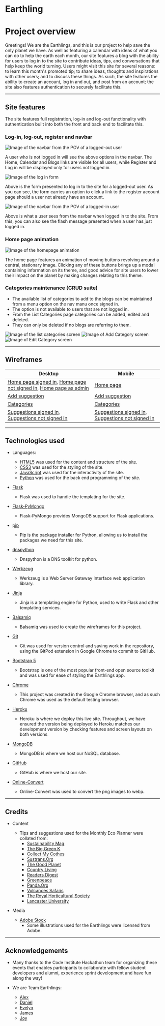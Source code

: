 # Earthling

# Project overview

Greetings! We are the Earthlings, and this is our project to help save the only planet we have. As well as featuring a calendar with ideas of what you can do to help the earth each month, our site features a blog with the ability for users to log in to the site to contribute ideas, tips, and conversations that help keep the world turning. Users might visit this site for several reasons: to learn this month's promoted tip; to share ideas, thoughts and inspirations with other users; and to discuss these things. As such, the site features the ability to create an account, log in and out, and post from an account; the site also features authentication to securely facilitate this.

---

## Site features

The site features full registration, log-in and log-out functionality with authentication built into both the front and back end to facilitate this.

### Log-in, log-out, register and navbar

![Image of the navbar from the POV of a logged-out user](docs/readmeimages/navbarloggedout.png)

A user who is not logged in will see the above options in the navbar. The Home, Calendar and Blogs links are visible for all users, while Register and Log in will be displayed only for users not logged in.

![Image of the log in form](docs/readmeimages/registrationform.png)

Above is the form presented to log in to the site for a logged-out user. As you can see, the form carries an option to click a link to the register account page should a user not already have an account.

![Image of the navbar from the POV of a logged-in user](docs/readmeimages/navbarloggedin.png)

Above is what a user sees from the navbar when logged in to the site. From this, you can also see the flash message presented when a user has just logged in.

### Home page animation

![Image of the homepage animation](docs/readmeimages/homepageanimation.png)

The home page features an animation of moving buttons revolving around a central, stationary image. Clicking any of these buttons brings up a modal containing information on its theme, and good advice for site users to lower their impact on the planet by making changes relating to this theme.

### Categories maintenance (CRUD suite)

- The available list of categories to add to the blogs can be maintained from a menu option on the nav manu once signed in.
- The option is not available to users that are not logged in.
- From the List Categories page categories can be added, edited and deleted.
- They can only be deleted if no blogs are referring to them.

![Image of the list categories screen](docs/readmeimages/list-categories.jpg)
![Image of Add Category screen](docs/readmeimages/add-category.jpg)
![Image of Edit Category screen](docs/readmeimages/edit-category.jpg)


---

## Wireframes

| Desktop | Mobile |
| --- | --- |
| [Home page signed in](docs/wireframes/homedesktopsignedin.png), [Home page not signed in](docs/wireframes/homedesktopnotsignedin.png), [Home page as admin](docs/wireframes/homedesktopsignedinadmin.png) | [Home page](docs/wireframes/homemobile.png) |
| [Add suggestion](docs/wireframes/addsuggestion.png) | [Add suggestion](docs/wireframes/addsuggestion.png) |
| [Categories](docs/wireframes/categoriesdesktop.png) | [Categories](docs/wireframes/categoriesdesktop.png) |
| [Suggestions signed in](docs/wireframes/suggestionsdesktopsignedin.png), [Suggestions not signed in](docs/wireframes/suggestionsdesktopnotsignedin.png) | [Suggestions signed in](docs/wireframes/suggestionsdesktopsignedin.png), [Suggestions not signed in](docs/wireframes/suggestionsdesktopnotsignedin.png) |


---

## Technologies used

* Languages:
    * [HTML5](https://en.wikipedia.org/wiki/HTML5) was used for the content and structure of the site.
    * [CSS3](https://en.wikipedia.org/wiki/CSS#CSS_3) was used for the styling of the site.
    * [JavaScript](https://en.wikipedia.org/wiki/JavaScript) was used for the interactivity of the site.
    * [Python](https://www.python.org/) was used for the back end programming of the site.

* [Flask](https://flask.palletsprojects.com/en/2.0.x/)
    * Flask was used to handle the templating for the site.

* [Flask-PyMongo](https://pypi.org/project/Flask-PyMongo/)
    * Flask-PyMongo provides MongoDB support for Flask applications.

* [pip](https://pip.pypa.io/en/stable/)
    * Pip is the package installer for Python, allowing us to install the packages we need for this site.

* [dnspython](https://www.dnspython.org/)
    * Dnspython is a DNS toolkit for python.

* [Werkzeug](https://wsgi.readthedocs.io/en/latest/what.html)
    * Werkzeug is a Web Server Gateway Interface web application library.

* [Jinja](https://www.palletsprojects.com/p/jinja/)
    * Jinja is a templating engine for Python, used to write Flask and other templating services.

* [Balsamiq](https://balsamiq.com/)
    * Balsamiq was used to create the wireframes for this project.

* [Git](https://git-scm.com/)
    * Git was used for version control and saving work in the repository, using the GitPod extension in Google Chrome to commit to GitHub.

* [Bootstrap 5](https://getbootstrap.com/)
    * Bootstrap is one of the most popular front-end open source toolkit and was used for ease of styling the Earthlings app.

* [Chrome](https://www.google.com/intl/en_uk/chrome/)
    * This project was created in the Google Chrome browser, and as such Chrome was used as the default testing browser.

* [Heroku](https://devcenter.heroku.com/)
    * Heroku is where we deploy this live site. Throughout, we have ensured the version being deployed to Heroku matches our development version by checking features and screen layouts on both versions.

* [MongoDB](https://www.mongodb.com/)
    * MongoDB is where we host our NoSQL database.

* [GitHub](https://github.com/)
    * GitHub is where we host our site.

* [Online-Convert](https://www.online-convert.com/)
    * Online-Convert was used to convert the png images to webp.

---

## Credits

* Content
    * Tips and suggestions used for the Monthly Eco Planner were collated from:
        * [Sustainability Mag](https://sustainabilitymag.com/top10/top-10-causes-global-warming)
        * [The Big Green K](https://thebiggreenk.com/blog/10-things-you-can-do-to-positively-impact-the-environment/)
        * [Collect My Cothes](https://collectmyclothes.co.uk/how-donating-clothes-helps-the-environment/)
        * [Sustrans.Org](https://www.sustrans.org.uk/our-blog/get-active/2020/in-your-community/five-tips-for-going-car-free)
        * [The Good Planet](https://thegoodplanet.org/2020/06/02/how-you-can-save-our-planet-by-deleting-emails)
        * [Country Living](https://www.countryliving.com/uk/homes-interiors/interiors/g25329535/eco-friendly-christmas-ideas-green-christmas/)
        * [Readers Digest](https://www.readersdigest.co.uk/lifestyle/home-garden/how-to-shop-sustainably)
        * [Greenpeace](https://www.greenpeace.org.uk/news/9-ways-reduce-plastic-use/)
        * [Panda.Org](https://wwf.panda.org/act/live_green/travel/on_vacation/)
        * [Volcanoes Safaris](https://volcanoessafaris.com/press/7-ways-to-make-your-travel-more-sustainable/)
        * [The Royal Horticultural Society](https://www.rhs.org.uk/gardening-for-the-environment/planet-friendly-gardening-tips)
        * [Lancaster University](https://www.lancaster.ac.uk/data-science-of-the-natural-environment/blogs/green-computing-a-contribution-to-save-the-environment)

* Media
    * [Adobe Stock](https://stock.adobe.com/uk/)
        * Some illustrations used for the Earthlings were licensed from Adobe.

---

## Acknowledgements

* Many thanks to the Code Institute Hackathon team for organizing these events that enables participants to collaborate with fellow student developers and alumni, experience sprint development and have fun along the way!

* We are Team Earthlings:
    * [Alex](https://github.com/alexandergrib)
    * [Daniel](https://github.com/xiaoniuniu89)
    * [Evelyn](https://github.com/evelynfoy)
    * [James](https://github.com/James-VT)
    * [Joy](https://github.com/JoyZadan)